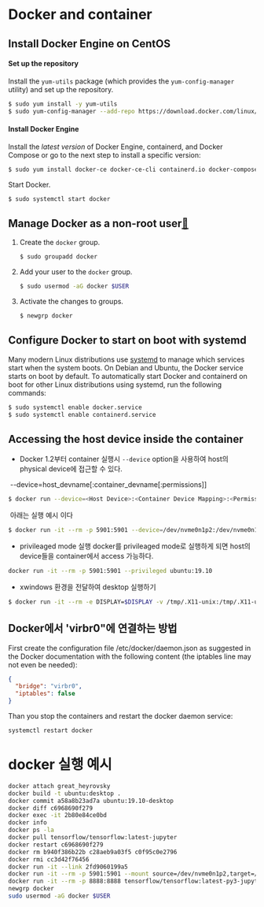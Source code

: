 # Docker and container

## Install Docker Engine on CentOS

#### Set up the repository

Install the `yum-utils` package (which provides the `yum-config-manager` utility) and set up the repository.

```bash
$ sudo yum install -y yum-utils
$ sudo yum-config-manager --add-repo https://download.docker.com/linux/centos/docker-ce.repo
```

#### Install Docker Engine

Install the *latest version* of Docker Engine, containerd, and Docker Compose or go to the next step to install a specific version:

```bash
$ sudo yum install docker-ce docker-ce-cli containerd.io docker-compose-plugin
```

Start Docker.

```bash
$ sudo systemctl start docker
```



## Manage Docker as a non-root user[🔗](https://docs.docker.com/engine/install/linux-postinstall/#manage-docker-as-a-non-root-user)

1. Create the `docker` group.

   ```bash
   $ sudo groupadd docker
   ```

2. Add your user to the `docker` group.

   ```bash
   $ sudo usermod -aG docker $USER
   ```

3. Activate the changes to groups.

   ```bash
   $ newgrp docker
   ```



## Configure Docker to start on boot with systemd

Many modern Linux distributions use [systemd](https://docs.docker.com/config/daemon/systemd/) to manage which services start when the system boots. On Debian and Ubuntu, the Docker service starts on boot by default. To automatically start Docker and containerd on boot for other Linux distributions using systemd, run the following commands:

```bash
$ sudo systemctl enable docker.service
$ sudo systemctl enable containerd.service
```



## Accessing the host device inside the container

- Docker 1.2부터 container 실행시 `--device` option을 사용하여 host의 physical device에 접근할 수 있다.

​	--device=host_devname[:container_devname[:permissions]]

```bash
$ docker run --device=<Host Device>:<Container Device Mapping>:<Permissions>   [ OPTIONS ]  IMAGE[:TAG]  [COMMAND]  [ARG...]
```

​	아래는 실행 예시 이다

```bash
$ docker run -it --rm -p 5901:5901 --device=/dev/nvme0n1p2:/dev/nvme0n1p2 ubuntu:19.10
```



- privileaged mode 실행
  docker를 privileaged mode로 실행하게 되면 host의 device들을 container에서 access 가능하다.

```bash
docker run -it --rm -p 5901:5901 --privileged ubuntu:19.10
```



- xwindows 환경을 전달하여 desktop 실행하기

```bash
$ docker run -it --rm -e DISPLAY=$DISPLAY -v /tmp/.X11-unix:/tmp/.X11-unix ubuntu:19.10-desktop
```



## Docker에서 'virbr0"에 연결하는 방법

First create the configuration file /etc/docker/daemon.json as suggested in the Docker documentation with the following content (the iptables line may not even be needed):

```json
{
  "bridge": "virbr0",
  "iptables": false
}
```

Than you stop the containers and restart the docker daemon service:

```bash
systemctl restart docker
```



# docker 실행 예시

```bash
docker attach great_heyrovsky      
docker build -t ubuntu:desktop .    
docker commit a58a8b23ad7a ubuntu:19.10-desktop     
docker diff c6968690f279      
docker exec -it 2b80e84ce0bd     
docker info       
docker ps -la      
docker pull tensorflow/tensorflow:latest-jupyter      
docker restart c6968690f279      
docker rm b940f386b22b c28aeb9a03f5 c0f95c0e2796    
docker rmi cc3d42f76456      
docker run -it --link 2fd9060199a5    
docker run -it --rm -p 5901:5901 --mount source=/dev/nvme0n1p2,target=/mnt/nvme,type=bind ubuntu:19.10
docker run -it --rm -p 8888:8888 tensorflow/tensorflow:latest-py3-jupyter  
newgrp docker       
sudo usermod -aG docker $USER    
```

